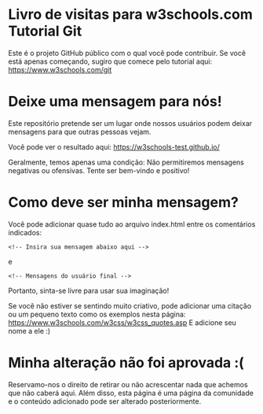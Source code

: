 # Livro de visitas para w3schools.com Tutorial Git

Este é o projeto GitHub público com o qual você pode contribuir.
Se você está apenas começando, sugiro que comece pelo tutorial aqui: https://www.w3schools.com/git

# Deixe uma mensagem para nós!
Este repositório pretende ser um lugar onde nossos usuários podem deixar mensagens para que outras pessoas vejam.

Você pode ver o resultado aqui: https://w3schools-test.github.io/

Geralmente, temos apenas uma condição:
Não permitiremos mensagens negativas ou ofensivas. Tente ser bem-vindo e positivo!

# Como deve ser minha mensagem?

Você pode adicionar quase tudo ao arquivo index.html entre os comentários indicados:

`<!-- Insira sua mensagem abaixo aqui -->`

e

`<!-- Mensagens do usuário final -->`

Portanto, sinta-se livre para usar sua imaginação!

Se você não estiver se sentindo muito criativo, pode adicionar uma citação ou um pequeno texto como os exemplos nesta página: https://www.w3schools.com/w3css/w3css_quotes.asp
E adicione seu nome a ele :)

# Minha alteração não foi aprovada :(

Reservamo-nos o direito de retirar ou não acrescentar nada que achemos que não caberá aqui.
Além disso, esta página é uma página da comunidade e o conteúdo adicionado pode ser alterado posteriormente.